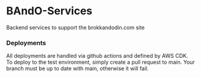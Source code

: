 # BAndO-Services

Backend services to support the brokkandodin.com site

### Deployments

All deployments are handled via github actions and defined by AWS CDK. To deploy to the test environment, simply create
a pull request to main. Your branch must be up to date with main, otherwise it will fail.
